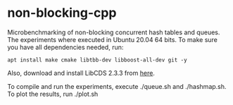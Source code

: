 # non-blocking-cpp
Microbenchmarking of non-blocking concurrent hash tables and queues.
The experiments where executed in Ubuntu 20.04 64 bits. To make sure you have all dependencies needed, run:
```
apt install make cmake libtbb-dev libboost-all-dev git -y
```
Also, download and install LibCDS 2.3.3 from [here](https://github.com/khizmax/libcds.git).

To compile and run the experiments, execute ./queue.sh and ./hashmap.sh.
To plot the results, run ./plot.sh

